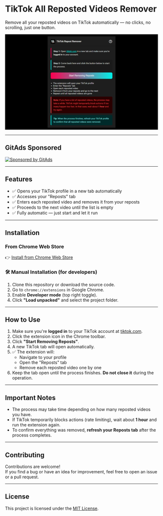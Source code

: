 # TikTok All Reposted Videos Remover

Remove all your reposted videos on TikTok automatically — no clicks, no scrolling, just one button.

![Screenshot](demo.png)

---

## GitAds Sponsored
[![Sponsored by GitAds](https://gitads.dev/v1/ad-serve?source=gabireze/tiktok-all-reposted-videos-remover@github)](https://gitads.dev/v1/ad-track?source=gabireze/tiktok-all-reposted-videos-remover@github)

---

## Features

- ✅ Opens your TikTok profile in a new tab automatically  
- ✅ Accesses your "Reposts" tab  
- ✅ Enters each reposted video and removes it from your reposts  
- ✅ Proceeds to the next video until the list is empty  
- ✅ Fully automatic — just start and let it run

---

## Installation

### From Chrome Web Store

👉 [Install from Chrome Web Store](https://chromewebstore.google.com/detail/tiktok-all-reposted-video/amgpfdpibiacligkkkbeonfhmonkgjhg)

### 🛠️ Manual Installation (for developers)

1. Clone this repository or download the source code.
2. Go to `chrome://extensions` in Google Chrome.
3. Enable **Developer mode** (top right toggle).
4. Click **"Load unpacked"** and select the project folder.

---

## How to Use

1. Make sure you're **logged in** to your TikTok account at [tiktok.com](https://tiktok.com).
2. Click the extension icon in the Chrome toolbar.
3. Click **"Start Removing Reposts"**.
4. A new TikTok tab will open automatically.
5. ✅ The extension will:
   - Navigate to your profile
   - Open the "Reposts" tab
   - Remove each reposted video one by one
6. Keep the tab open until the process finishes. **Do not close it** during the operation.

---

## Important Notes

- The process may take time depending on how many reposted videos you have.
- If TikTok temporarily blocks actions (rate limiting), wait about **1 hour** and run the extension again.
- To confirm everything was removed, **refresh your Reposts tab** after the process completes.

---

## Contributing

Contributions are welcome!  
If you find a bug or have an idea for improvement, feel free to open an issue or a pull request.

---

## License

This project is licensed under the [MIT License](https://opensource.org/license/mit/).

<!-- GitAds-Verify: 2U3RGGXDR7ECMBBHCE2Q94MLN5LUAPN6 -->
